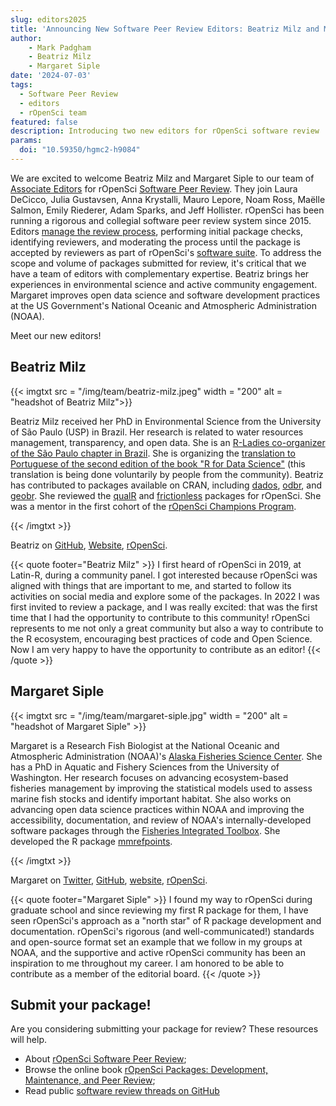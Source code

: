 ```yaml
---
slug: editors2025
title: 'Announcing New Software Peer Review Editors: Beatriz Milz and Margaret Siple'
author:
    - Mark Padgham
    - Beatriz Milz
    - Margaret Siple
date: '2024-07-03'
tags:
  - Software Peer Review
  - editors
  - rOpenSci team
featured: false
description: Introducing two new editors for rOpenSci software review
params:
  doi: "10.59350/hgmc2-h9084"
---
```

We are excited to welcome Beatriz Milz and Margaret Siple to our team of [Associate Editors](/software-review/#editors) for rOpenSci [Software Peer Review](/software-review/).
They join Laura DeCicco, Julia Gustavsen, Anna Krystalli, Mauro Lepore, Noam Ross, Maëlle Salmon, Emily Riederer, Adam Sparks, and Jeff Hollister.
rOpenSci has been running a rigorous and collegial software peer review system since 2015.
Editors [manage the review process](https://devguide.ropensci.org/editorguide.html), performing initial package checks, identifying reviewers, and moderating the process until the package is accepted by reviewers as part of rOpenSci's [software suite](https://ropensci.org/packages/).
To address the scope and volume of packages submitted for review, it's critical that we have a team of editors with complementary expertise.
Beatriz brings her experiences in environmental science and active community engagement.
Margaret improves open data science and software development practices at the US Government's National Oceanic and Atmospheric Administration (NOAA).

Meet our new editors!

## Beatriz Milz

{{< imgtxt src = "/img/team/beatriz-milz.jpeg" width = "200" alt = "headshot of Beatriz Milz">}}

Beatriz Milz received her PhD in Environmental Science from the University of São Paulo (USP) in Brazil. Her research is related to water resources management, transparency, and open data. She is an [R-Ladies co-organizer of the São Paulo chapter in Brazil](https://rladies-sp.org/). She is organizing the [translation to Portuguese of the second edition of the book "R for Data Science"](https://cienciadedatos.github.io/pt-r4ds/) (this translation is being done voluntarily by people from the community).
Beatriz has contributed to packages available on CRAN, including [dados](https://cienciadedatos.github.io/dados/), [odbr](https://hsvab.github.io/odbr/), and [geobr](https://ipeagit.github.io/geobr/index.html). She reviewed the [qualR](https://docs.ropensci.org/qualR/) and [frictionless](https://docs.ropensci.org/frictionless/) packages for rOpenSci. She was a mentor in the first cohort of the [rOpenSci Champions Program](https://ropensci.org/champions/).

{{< /imgtxt >}}

Beatriz on [GitHub](https://github.com/beatrizmilz), [Website](https://beamilz.com/), [rOpenSci](/author/beatriz-milz/).

{{< quote footer="Beatriz Milz" >}}
I first heard of rOpenSci in 2019, at Latin-R, during a community panel. I got interested because rOpenSci was aligned with things that are important to me, and started to follow its activities on social media and explore some of the packages. In 2022 I was first invited to review a package, and I was really excited: that was the first time that I had the opportunity to contribute to this community!  rOpenSci represents to me not only a great community but also a way to contribute to the R ecosystem, encouraging best practices of code and Open Science. Now I am very happy to have the opportunity to contribute as an editor!
{{< /quote >}}


## Margaret Siple

{{< imgtxt src = "/img/team/margaret-siple.jpg" width = "200" alt = "headshot of Margaret Siple" >}}

Margaret is a Research Fish Biologist at the National Oceanic and Atmospheric Administration (NOAA)'s [Alaska Fisheries Science Center](https://www.fisheries.noaa.gov/about/alaska-fisheries-science-center). She has a PhD in Aquatic and Fishery Sciences from the University of Washington. Her research focuses on advancing ecosystem-based fisheries management by improving the statistical models used to assess marine fish stocks and identify important habitat. She also works on advancing open data science practices within NOAA and improving the accessibility, documentation, and review of NOAA's internally-developed software packages through the [Fisheries Integrated Toolbox](https://noaa-fisheries-integrated-toolbox.github.io/). She developed the R package [mmrefpoints](https://joss.theoj.org/papers/10.21105/joss.03888).

{{< /imgtxt >}}

Margaret on [Twitter](https://twitter.com/margaretsiple), [GitHub](https://github.com/MargaretSiple-NOAA), [website](https://margaretsiple-noaa.github.io/siple-quarto/), [rOpenSci](/author/margaret-siple/).

{{< quote footer="Margaret Siple" >}}
I found my way to rOpenSci during graduate school and since reviewing my first R package for them, I have seen rOpenSci's approach as a "north star" of R package development and documentation. rOpenSci's rigorous (and well-communicated!) standards and open-source format set an example that we follow in my groups at NOAA, and the supportive and active rOpenSci community has been an inspiration to me throughout my career. I am honored to be able to contribute as a member of the editorial board.
{{< /quote >}}

## Submit your package!

Are you considering submitting your package for review? These resources will help.

- About [rOpenSci Software Peer Review](/software-review/);
- Browse the online book [rOpenSci Packages: Development, Maintenance, and Peer Review](https://devguide.ropensci.org/);
- Read public [software review threads on GitHub](https://github.com/ropensci/software-review/issues)

